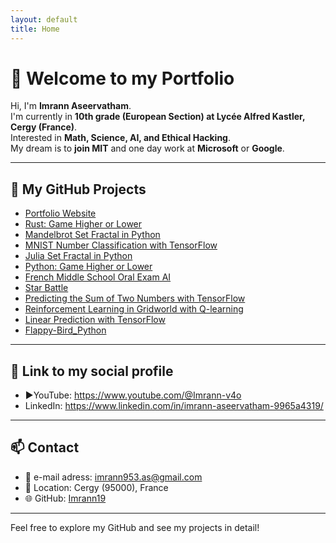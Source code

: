 ```yaml
---
layout: default
title: Home
---
```


# 👋 Welcome to my Portfolio

Hi, I'm **Imrann Aseervatham**.  
I'm currently in **10th grade (European Section) at Lycée Alfred Kastler, Cergy (France)**.  
Interested in **Math, Science, AI, and Ethical Hacking**.  
My dream is to **join MIT** and one day work at **Microsoft** or **Google**.  

---

## 🚀 My GitHub Projects

- [Portfolio Website](https://github.com/Imrann19/portfolio)
- [Rust: Game Higher or Lower](https://github.com/Imrann19/Rust-Game-Higher-or-Lower)
- [Mandelbrot Set Fractal in Python](https://github.com/Imrann19/Mandelbrot-Set-Fractal-in-Python)
- [MNIST Number Classification with TensorFlow](https://github.com/Imrann19/MNIST-Number-classification-with-TensorFlow)
- [Julia Set Fractal in Python](https://github.com/Imrann19/Julia-Set-Fractal-in-Python)
- [Python: Game Higher or Lower](https://github.com/Imrann19/Python-Game-Higher-or-Lower)
- [French Middle School Oral Exam AI](https://github.com/Imrann19/French-Middle-School-Oral-Exam-AI)
- [Star Battle](https://github.com/Imrann19/star_battle)
- [Predicting the Sum of Two Numbers with TensorFlow](https://github.com/Imrann19/Predicting-the-sum-of-Two-Numbers-with-Tensorflow)
- [Reinforcement Learning in Gridworld with Q-learning](https://github.com/Imrann19/Reinforcement-Learning-in-Gridworld-with-Q-learning)
- [Linear Prediction with TensorFlow](https://github.com/Imrann19/Linear-Prediction-with-TensorFlow)
- [Flappy-Bird_Python](https://github.com/Imrann19/Flappy-Bird_Python)

---

## 🔗 Link to my social profile

- ▶️YouTube: https://www.youtube.com/@Imrann-v4o
- LinkedIn: https://www.linkedin.com/in/imrann-aseervatham-9965a4319/

---

## 📫 Contact

- 📧 e-mail adress: imrann953.as@gmail.com  
- 📍 Location: Cergy (95000), France  
- 🌐 GitHub: [Imrann19](https://github.com/Imrann19)

---

Feel free to explore my GitHub and see my projects in detail!
